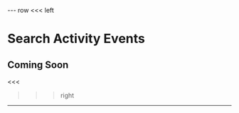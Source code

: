 --- row
<<< left
# Search Activity Events
## Coming Soon
<<<

>>> right
<!-- include(../api-ref-snippet.md) -->
>>>
---

<!-- include(../support.md) -->

